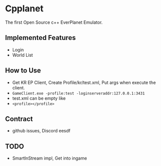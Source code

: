 # Cpplanet
 The first Open Source c++ EverPlanet Emulator.
## Implemented Features
  - Login
  - World List
## How to Use
  - Get KR EP Client, Create Profile/kr/test.xml, Put args when execute the client.
  - `GameClient.exe -profile:test -loginserveraddr:127.0.0.1:3431`
  - test.xml can be empty like
  - `<profile></profile>`
## Contract
  - github issues, Discord eesdf
## TODO
  - SmartInStream impl, Get into ingame
